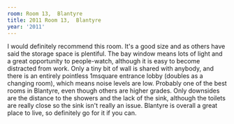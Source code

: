 ```yaml
---
room: Room 13,  Blantyre
title: 2011 Room 13,  Blantyre
year: '2011'
---
```


I would definitely recommend this room. It's a good size and as others have said the storage space is plentiful. The bay window means lots of light and a great opportunity to people-watch, although it is easy to become distracted from work. Only a tiny bit of wall is shared with anybody, and there is an entirely pointless 1msquare entrance lobby (doubles as a changing room), which means noise levels are low. Probably one of the best rooms in Blantyre, even though others are higher grades. Only downsides are the distance to the showers and the lack of the sink, although the toilets are really close so the sink isn't really an issue. Blantyre is overall a great place to live, so definitely go for it if you can.